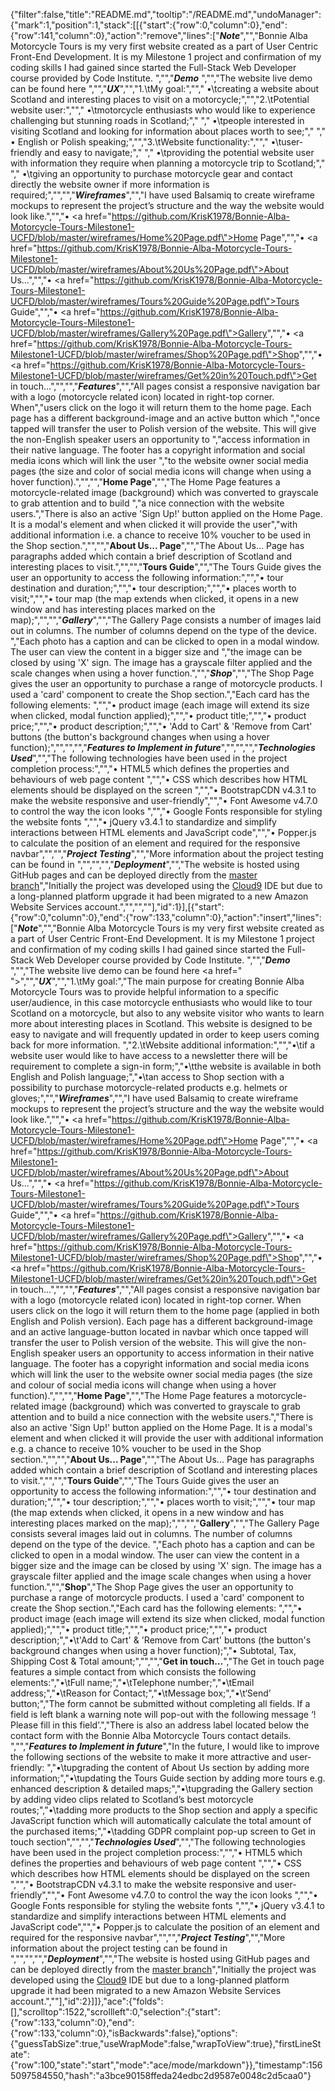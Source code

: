 {"filter":false,"title":"README.md","tooltip":"/README.md","undoManager":{"mark":1,"position":1,"stack":[[{"start":{"row":0,"column":0},"end":{"row":141,"column":0},"action":"remove","lines":["***Note***","","Bonnie Alba Motorcycle Tours is my very first website created as a part of User Centric Front-End Development. It is my Milestone 1 project and confirmation of my coding skills I had gained since started the Full-Stack Web Developer course provided by Code Institute. ","","***Demo*** ","","The website live demo can be found here ","","***UX***","","1.\tMy goal:","","    •\tcreating a website about Scotland and interesting places to visit on a motorcycle;","","2.\tPotential website user:","","    •\tmotorcycle enthusiasts who would like to experience challenging but stunning roads in Scotland;","    ","    •\tpeople interested in visiting Scotland and looking for information about places worth to see;","    ","    •   English or Polish speaking;","","3.\tWebsite functionality:","","    •\tuser-friendly and easy to navigate;","    ","    •\tproviding the potential website user with information they require when planning a motorcycle trip to Scotland;","    ","    •\tgiving an opportunity to purchase motorcycle gear and contact directly the website owner if more information is required;","","","***Wireframes***","","I have used Balsamiq to create wireframe mockups to represent the project’s structure and the way the website would look like.","","• <a href=\"https://github.com/KrisK1978/Bonnie-Alba-Motorcycle-Tours-Milestone1-UCFD/blob/master/wireframes/Home%20Page.pdf\">Home Page</a>","","• <a href=\"https://github.com/KrisK1978/Bonnie-Alba-Motorcycle-Tours-Milestone1-UCFD/blob/master/wireframes/About%20Us%20Page.pdf\">About Us...</a>","","• <a href=\"https://github.com/KrisK1978/Bonnie-Alba-Motorcycle-Tours-Milestone1-UCFD/blob/master/wireframes/Tours%20Guide%20Page.pdf\">Tours Guide</a>","","• <a href=\"https://github.com/KrisK1978/Bonnie-Alba-Motorcycle-Tours-Milestone1-UCFD/blob/master/wireframes/Gallery%20Page.pdf\">Gallery</a>","","• <a href=\"https://github.com/KrisK1978/Bonnie-Alba-Motorcycle-Tours-Milestone1-UCFD/blob/master/wireframes/Shop%20Page.pdf\">Shop</a>","","• <a href=\"https://github.com/KrisK1978/Bonnie-Alba-Motorcycle-Tours-Milestone1-UCFD/blob/master/wireframes/Get%20in%20Touch.pdf\">Get in touch...</a>","","","***Features***","","All pages consist a responsive navigation bar with a logo (motorcycle related icon) located in right-top corner. When","users click on the logo it will return them to the home page. Each page has a different background-image and an active button which ","once tapped will transfer the user to Polish version of the website. This will give the non-English speaker users an opportunity to ","access information in their native language. The footer has a copyright information and social media icons which will link the user ","to the website owner social media pages (the size and color of social media icons will change when using a hover function).","","","**Home Page**","","The Home Page features a motorcycle-related image (background) which was converted to grayscale to grab attention and to build ","a nice connection with the website users.","There is also an active 'Sign Up!' button applied on the Home Page. It is a modal's element and when clicked it will provide the user","with additional information i.e. a chance to receive 10% voucher to be used in the Shop section.","","","**About Us... Page**","","The About Us... Page has paragraphs added which contain a brief description of Scotland and interesting places to visit.","","","**Tours Guide**","","The Tours Guide gives the user an opportunity to access the following information:","","•   tour destination and duration;","","•   tour description;","","•   places worth to visit;","","•   tour map (the map extends when clicked, it opens in a new window and has interesting places marked on the map);","","","***Gallery***","","The Gallery Page consists a number of images laid out in columns. The number of columns depend on the type of the device. ","Each photo has a caption and can be clicked to open in a modal window. The user can view the content in a bigger size and ","the image can be closed by using 'X' sign. The image has a grayscale filter applied and the scale changes when using a hover function.","","***Shop***","","The Shop Page gives the user an opportunity to purchase a range of motorcycle products. I used a 'card' component to create the Shop section.","Each card has the following elements: ","","•   product image (each image will extend its size when clicked, modal function applied);","","•   product title;","","•   product price;","","•   product description;","","•   'Add to Cart' & 'Remove from Cart' buttons (the button's background changes when using a hover function);","","","","***Features to Implement in future***","","","","***Technologies Used***","","The following technologies have been used in the project completion process:","","•   HTML5 which defines the properties and behaviours of web page content  ","","•   CSS which describes how HTML elements should be displayed on the screen ","","•   BootstrapCDN v4.3.1 to make the website responsive and user-friendly","","•   Font Awesome v4.7.0 to control the way the icon looks  ","","•   Google Fonts responsible for styling the website fonts ","","•   jQuery v3.4.1 to standardize and simplify interactions between HTML elements and JavaScript code","","•   Popper.js to calculate the position of an element and required for the responsive navbar","","","***Project Testing***","","More information about the project testing can be found in ","","","","***Deployment***","","The website is hosted using GitHub pages and can be deployed directly from the <a href=”https://github.com/KrisK1978/milestone-project1-bamt-ucfd”>master branch</a>","Initially the project was developed using the <a href=”https://c9.io/login”>Cloud9</a> IDE but due to a long-planned platform upgrade it had been migrated to a new Amazon Website Services account.","","",""],"id":1}],[{"start":{"row":0,"column":0},"end":{"row":133,"column":0},"action":"insert","lines":["***Note***","","Bonnie Alba Motorcycle Tours is my very first website created as a part of User Centric Front-End Development. It is my Milestone 1 project and confirmation of my coding skills I had gained since started the Full-Stack Web Developer course provided by Code Institute. ","","***Demo*** ","","The website live demo can be found here <a href=\" \"></a>","","***UX***","","1.\tMy goal:","The main purpose for creating Bonnie Alba Motorcycle Tours was to provide helpful information to a specific user/audience, in this case motorcycle enthusiasts who would like to tour Scotland on a motorcycle, but also to any website visitor who wants to learn more about interesting places in Scotland. This website is designed to be easy to navigate and will frequently updated in order to keep users coming back for more information. ","2.\tWebsite additional information:","","•\tif a website user would like to have access to a newsletter there will be requirement to complete a sign-in form;","•\tthe website is available in both English and Polish language;","•\tan access to Shop section with a possibility to purchase motorcycle-related products e.g. helmets or gloves;","","***Wireframes***","","I have used Balsamiq to create wireframe mockups to represent the project’s structure and the way the website would look like.","","• <a href=\"https://github.com/KrisK1978/Bonnie-Alba-Motorcycle-Tours-Milestone1-UCFD/blob/master/wireframes/Home%20Page.pdf\">Home Page</a>","","• <a href=\"https://github.com/KrisK1978/Bonnie-Alba-Motorcycle-Tours-Milestone1-UCFD/blob/master/wireframes/About%20Us%20Page.pdf\">About Us...</a>","","• <a href=\"https://github.com/KrisK1978/Bonnie-Alba-Motorcycle-Tours-Milestone1-UCFD/blob/master/wireframes/Tours%20Guide%20Page.pdf\">Tours Guide</a>","","• <a href=\"https://github.com/KrisK1978/Bonnie-Alba-Motorcycle-Tours-Milestone1-UCFD/blob/master/wireframes/Gallery%20Page.pdf\">Gallery</a>","","• <a href=\"https://github.com/KrisK1978/Bonnie-Alba-Motorcycle-Tours-Milestone1-UCFD/blob/master/wireframes/Shop%20Page.pdf\">Shop</a>","","• <a href=\"https://github.com/KrisK1978/Bonnie-Alba-Motorcycle-Tours-Milestone1-UCFD/blob/master/wireframes/Get%20in%20Touch.pdf\">Get in touch...</a>","","","***Features***","","All pages consist a responsive navigation bar with a logo (motorcycle related icon) located in right-top corner. When users click on the logo it will return them to the home page (applied in both English and Polish version). Each page has a different background-image and an active language-button located in navbar which once tapped will transfer the user to Polish version of the website. This will give the non-English speaker users an opportunity to access information in their native language. The footer has a copyright information and social media icons which will link the user to the website owner social media pages (the size and colour of social media icons will change when using a hover function).","","","**Home Page**","","The Home Page features a motorcycle-related image (background) which was converted to grayscale to grab attention and to build a nice connection with the website users.","There is also an active 'Sign Up!' button applied on the Home Page. It is a modal's element and when clicked it will provide the user with additional information e.g. a chance to receive 10% voucher to be used in the Shop section.","","","**About Us... Page**","","The About Us... Page has paragraphs added which contain a brief description of Scotland and interesting places to visit.","","","**Tours Guide**","","The Tours Guide gives the user an opportunity to access the following information:","","•   tour destination and duration;","","•   tour description;","","•   places worth to visit;","","•   tour map (the map extends when clicked, it opens in a new window and has interesting places marked on the map);","","","**Gallery**","","The Gallery Page consists several images laid out in columns. The number of columns depend on the type of the device. ","Each photo has a caption and can be clicked to open in a modal window. The user can view the content in a bigger size and the image can be closed by using 'X' sign. The image has a grayscale filter applied and the image scale changes when using a hover function.","","**Shop**","The Shop Page gives the user an opportunity to purchase a range of motorcycle products. I used a 'card' component to create the Shop section.","Each card has the following elements: ","","•   product image (each image will extend its size when clicked, modal function applied);","","•   product title;","","•   product price;","","•   product description;","•\t'Add to Cart' & 'Remove from Cart' buttons (the button's background changes when using a hover function);","•   Subtotal, Tax, Shipping Cost & Total amount;","","","**Get in touch…**","The Get in touch page features a simple contact from which consists the following elements:","•\tFull name;","•\tTelephone number;","•\tEmail address;","•\tReason for Contact;","•\tMessage box;","•\t‘Send’ button;","The form cannot be submitted without completing all fields. If a field is left blank a warning note will pop-out with the following message ‘! Please fill in this field’.","There is also an address label located below the contact form with the Bonnie Alba Motorcycle Tours contact details. ","","***Features to Implement in future***","In the future, I would like to improve the following sections of the website to make it more attractive and user-friendly: ","•\tupgrading the content of About Us section by adding more information;","•\tupdating the Tours Guide section by adding more tours e.g. enhanced description & detailed maps;","•\tupgrading the Gallery section by adding video clips related to Scotland’s best motorcycle routes;","•\tadding more products to the Shop section and apply a specific JavaScript function which will automatically calculate the total amount of the purchased items;","•\tadding GDPR complaint pop-up screen to Get in touch section","","","***Technologies Used***","","The following technologies have been used in the project completion process:","","•   HTML5 which defines the properties and behaviours of web page content  ","","•   CSS which describes how HTML elements should be displayed on the screen ","","•   BootstrapCDN v4.3.1 to make the website responsive and user-friendly","","•   Font Awesome v4.7.0 to control the way the icon looks  ","","•   Google Fonts responsible for styling the website fonts ","","•   jQuery v3.4.1 to standardize and simplify interactions between HTML elements and JavaScript code","","•   Popper.js to calculate the position of an element and required for the responsive navbar","","","***Project Testing***","","More information about the project testing can be found in ","","","","***Deployment***","","The website is hosted using GitHub pages and can be deployed directly from the <a href=”https://github.com/KrisK1978/milestone-project1-bamt-ucfd”>master branch</a>","Initially the project was developed using the <a href=”https://c9.io/login”>Cloud9</a> IDE but due to a long-planned platform upgrade it had been migrated to a new Amazon Website Services account.",""],"id":2}]]},"ace":{"folds":[],"scrolltop":1522,"scrollleft":0,"selection":{"start":{"row":133,"column":0},"end":{"row":133,"column":0},"isBackwards":false},"options":{"guessTabSize":true,"useWrapMode":false,"wrapToView":true},"firstLineState":{"row":100,"state":"start","mode":"ace/mode/markdown"}},"timestamp":1565097584550,"hash":"a3bce90158ffeda24edbc2d9587e0048c2d5caa0"}